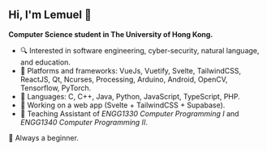 ## Hi, I'm Lemuel 👋

**Computer Science student in The University of Hong Kong.**

- 🔍 Interested in software engineering, cyber-security, natural language, and education.
- 🧰 Platforms and frameworks: VueJs, Vuetify, Svelte, TailwindCSS, ReactJS, Qt, Ncurses, Processing, Arduino, Android, OpenCV, Tensorflow, PyTorch.
- 🔨 Languages: C, C++, Java, Python, JavaScript, TypeScript, PHP.
- 🧪 Working on a web app (Svelte + TailwindCSS + Supabase).
- 💼 Teaching Assistant of *ENGG1330 Computer Programming I* and *ENGG1340 Computer Programming II*.

:beginner: Always a beginner.
